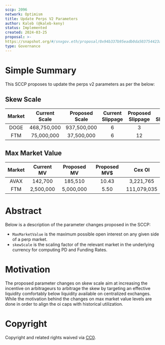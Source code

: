 ```yaml
---
sccp: 2096
network: Optimism
title: Update Perps V2 Parameters
author: Kaleb (@kaleb-keny)
status: Implemented
created: 2024-03-25
proposal: >-
https://snapshot.org/#/snxgov.eth/proposal/0x94b337b95eadb0da503754423af7c12af91f41432d1a7192b635e58b3fc4bcdb
type: Governance
---
```


# Simple Summary

This SCCP proposes to update the perps v2 parameters as per the below:

## Skew Scale

| **Market** | **Current Scale** | **Proposed Scale** | **Current Slippage** | **Proposed Slippage** | **Cex Slippage** |
|:----------:|:-----------------:|:------------------:|:--------------------:|:---------------------:|:----------------:|
|    DOGE    |    468,750,000    |     937,500,000    |           6          |           3           |         1        |
|     FTM    |     75,000,000    |     37,500,000     |           6          |           12          |         8        |

## Max Market Value

| **Market** | **Current MV** | **Proposed MV** | **Proposed MV$** |  **Cex OI** |
|:----------:|:--------------:|:---------------:|:----------------:|:-----------:|
|    AVAX    |     142,700    |     185,510     |       10.43      |  3,221,765  |
|     FTM    |    2,500,000   |    5,000,000    |       5.50       | 111,079,035 |

# Abstract

Below is a description of the parameter changes proposed in the SCCP:
- `MaxMarketValue` is the maximum possible open interest on any given side of a perp market.
- `skewScale` is the scaling factor of the relevant market in the underlying currency for computing PD and Funding Rates.

# Motivation

The proposed parameter changes on skew scale aim at increasing the incentive on arbitrageurs to arbitrage the skew by targeting an effective liquidity comfortably below liquidity available on centralized exchanges. While the motivation behind the changes on max market value levels are done in order to align the oi caps with historical utilization. 

# Copyright

Copyright and related rights waived via [CC0](https://creativecommons.org/publicdomain/zero/1.0/).


